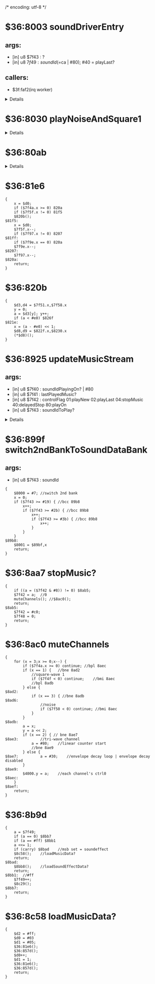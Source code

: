 /* encoding: utf-8 */

# $36:8003 soundDriverEntry
## args:
+	[in] u8 $7f43 : ?
+	[in] u8 $7f49 : soundId ( =$ca | #80); #40 = playLast?
## callers:
+	$3f:faf2(irq worker)
<details>

```asm
{
	if ($7f43 == #37) { //bne $8011
$800a:
		$7f49 = 0;
		//beq 8014
	} else {
$8011:
		$8b9d();
	}
$8014:
	$8925();
	$4015 |= #0f;	//4015:soundreg #0f:enable( noise | triangle | square-1 | square-0 )
	$8030();
	$80ab();

	$7f40 <<= 1;
	a = $7f42 << 1;	//
	ror $7f40;	//再生中なら最上位に1
	return;
$8030:
}
```
</details>

# $36:8030 playNoiseAndSquare1
<details>

```
{
	if ($7f49 == 0) return; //beq 80aa
	if ($7f4f >= 0) $8079 //bpl 8079
	if (($7f4f & 1) != 0) { //$8064 //beq
$803e:
		$7f4f &= #fe;
		$4004 = $7f8e|$7f80	//sq1 ctrl0
		$4005 = $7f87;		//sq1 ctrl1
		$4006 = $7f72;		//sq1 freq.low
		$4007 = $7f79;		//sq1 freq.high
		//goto $8079;
	} else {
$8064:
		$4004 = $7f8e | $7f80;
		a = $7f87 << 1;
		if (!carry) { //bcs 8079
			$4006 = $7f72;
		}
	}
$8079:
	if ($7f50 >= 0) return;	//bpl 80aa
	if (($7f50 & 1)) != 0) { //beq 809c
$8082:
		$7f50 &= #fe;
		$400c = $7f81 | #30;	//noise ctrl0; #30 = envelope decay loop | envelope decay disabled
		$400e = a = $7f73;	//noise freq.low
		$400f = a;		//noise freq.high
		return;
	}
$809c:
	$400c = $7f81 | #30;
	$400e = $7f73;
$80aa:
	return;
$80ab:
}
```
</details>

# $36:80ab
<details>

```
{
	if ($7f42 >= 0) return;	//bmi 80b1
$80b1:
	if ($7f4a >= 0) $80f5;	//bpl
	if ( ($7f4a & 1) != 0) { //beq 80e0
		$7f4a &= #fe;
		$4000 = $7f89 | $7f7b;
		$4001 = $7f82;
		$4002 = $7f6d;
		$4003 = $7f74;
		//goto $80f5;
	} else {
$80e0:
		$4000 = $7f89 | $7f7b;
		a = $7f82 << 1;
		if (!carry) {	//bcs $80f5
			$4002 = $7f6d;
		}
	}
$80f5:
	if ($7f4f < 0) $813e;	//bmi
	if ($7f4b >= 0) $813e;	//bpl
$80ff:
	//...
}
```
</details>

# $36:81e6
```
{
	x = $d0;
	if ($7f4a.x >= 0) 820a
	if ($7f5f.x != 0) 81f5
	$820b();
$81f5:
	x = $d0;
	$7f5f.x--;
	if ($7f97.x != 0) 8207
$81ff:
	if ($7f9e.x == 0) 820a
	$7f9e.x--;
$8207:
	$7f97.x--;
$820a:
	return;
}
```

# $36:820b
```
{
	$d3,d4 = $7f51.x,$7f58.x
	y = 0;
	a = $d3[y]; y++;
	if (a < #e0) $826f
$821e:
	x = (a - #e0) << 1;
	$d8,d9 = $822f.x,$8230.x
	(*$d8)();
}
```

# $36:8925 updateMusicStream
## args:
+	[in] u8 $7f40 : soundIdPlayingOn? | #80
+	[in] u8 $7f41 : lastPlayedMusic?
+	[in] u8 $7f42 : controlFlag 01:playNew 02:playLast 04:stopMusic 40:delayedStop 80:playOn
+	[in] u8 $7f43 : soundIdToPlay?
<details>

```
{
	switch2ndBankToSoundDataBank($7f43);	//$899f();
	x = a = $7f42;
	if ((a & 1) == 0) 895d;	//beq
	if ((a = $7f40) >= 0) 8949;	//bpl
	if ((a & #7f) == $7f43) 8956;	//beq
	if (a != #37) 8949;	//bne
$8940:
	$7f43 = a;	//(7f40&7f) = 37
	switch2ndBankToSoundDataBank($7f43);	//$899f();
	return $8956();
$8949:
	$7f41 = a;
	$7f40 = $7f43;
	$89c3();
	return;
$8956:
	$7f42 = #80;
	goto $899b; //bmi
$895d:
	a = x & 2;
	if (a == 0) 8977;
	$7f40 = $7f43 = $7f41;
	$7f42 = 1;
	switch2ndBankToSoundDataBank($7f43);	//$899f();
	$89c3();
	return;
$8977:
	a = x & 4;
	if (a == 0) 897f;
	stopMusic();	//$8aa7();	//stopMusic?

	a = $7f42 & #20;
	if (a == 0) 898c;
	$8af0();
	return $8996();
$898c:
	a = $7f42 & #40;
	if (a == 0) 8996;
	$8b11();
$8996:
	if ($7f42 < 0) { // bpl $899e;
$899b:
		$8b2d();
	}
$899e:
	return;
$899f:
}
```
</details>

# $36:899f switch2ndBankToSoundDataBank
## args:
+	[in] u8 $7f43 : soundId
```
{
	$8000 = #7;	//switch 2nd bank
	x = 0;
	if ($7f43 >= #19) { //bcc 89b8
		x++;
		if ($7f43 >= #2b) { //bcc 89b8
			x++;
			if ($7f43 >= #3b) { //bcc 89b8
				x++;
			}
		}
	}
$89b8:
	$8001 = $89bf,x
	return;
}
```

# $36:8aa7 stopMusic?
```
{
	if ((a = ($7f42 & #8)) != 0) $8ab5;
	$7f42 = a;	//0
	muteChannels();	//$8ac0();
	return;
$8ab5:
	$7f42 = #c0;
	$7f48 = 0;
	return;
}
```

# $36:8ac0 muteChannels
```
{
	for (x = 3;x >= 0;x--) {
		if ($7f4a.x >= 0) continue;	//bpl 8aec
		if (x == 1) {	//bne 8ad2
			//square-wave 1
			if ($7f4f < 0) continue;	//bmi 8aec
			//bpl 8adb
		} else {
$8ad2:
			if (x == 3) { //bne 8adb
$8ad6:
				//noise
				if ($7f50 < 0) continue; //bmi 8aec
			}
		}
$8adb:
		a = x;
		y = a << 2;
		if (x == 2) { // bne 8ae7
$8ae3:			//tri-wave channel
			a = #80;	//linear counter start
			//bne 8ae9
		} else {
$8ae7:			a = #30;	//envelope decay loop | envelope decay disabled
		}
$8ae9:
		$4000.y = a;	//each channel's ctrl0
$8aec:
	}
$8aef:
	return;
}
```

# $36:8b9d
```
{
	a = $7f49;
	if (a == 0) $8bb7
	if (a == #ff) $8bb1
	a <<= 1;
	if (carry) $8bad	//msb set = soundeffect
	$8c58();	//loadMusicData?
	return;
$8bad:
	$8bb8();	//loadSoundEffectData?
	return;
$8bb1:	//#ff
	$7f49++;
	$8c29();
$8bb7:
	return;
}
```

# $36:8c58 loadMusicData?
```
{
	$d2 = #ff;
	$d0 = #03
	$d1 = #05;
	$36:81e6();
	$36:857d();
	$d0++;
	$d1 = 1;
	$36:81e6();
	$36:857d();
	return;
}
```